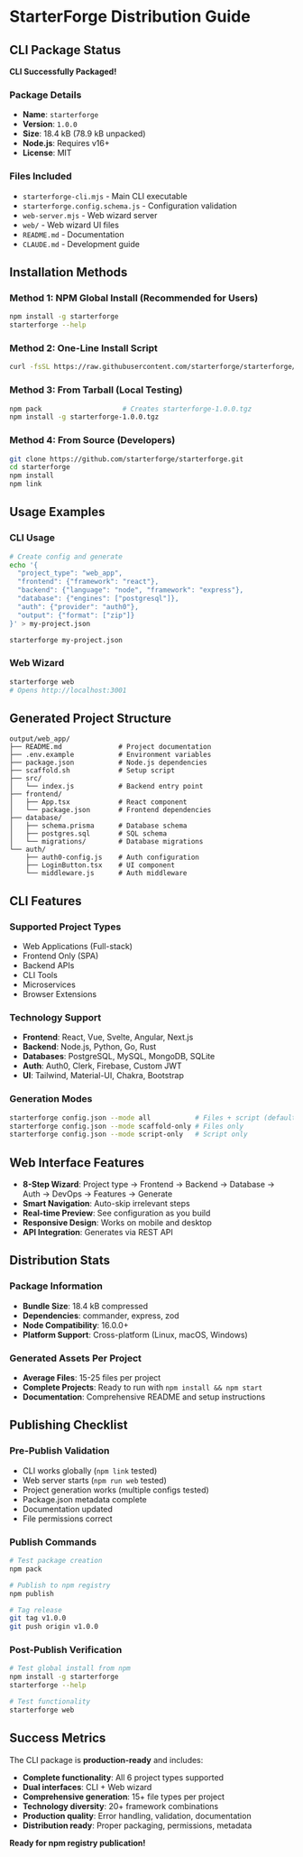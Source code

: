 # StarterForge Distribution Guide

## CLI Package Status

**CLI Successfully Packaged!**

### Package Details
- **Name**: `starterforge`
- **Version**: `1.0.0`
- **Size**: 18.4 kB (78.9 kB unpacked)
- **Node.js**: Requires v16+
- **License**: MIT

### Files Included
- `starterforge-cli.mjs` - Main CLI executable
- `starterforge.config.schema.js` - Configuration validation
- `web-server.mjs` - Web wizard server
- `web/` - Web wizard UI files
- `README.md` - Documentation
- `CLAUDE.md` - Development guide

## Installation Methods

### Method 1: NPM Global Install (Recommended for Users)
```bash
npm install -g starterforge
starterforge --help
```

### Method 2: One-Line Install Script
```bash
curl -fsSL https://raw.githubusercontent.com/starterforge/starterforge/main/install.sh | bash
```

### Method 3: From Tarball (Local Testing)
```bash
npm pack                    # Creates starterforge-1.0.0.tgz
npm install -g starterforge-1.0.0.tgz
```

### Method 4: From Source (Developers)
```bash
git clone https://github.com/starterforge/starterforge.git
cd starterforge
npm install
npm link
```

## Usage Examples

### CLI Usage
```bash
# Create config and generate
echo '{
  "project_type": "web_app",
  "frontend": {"framework": "react"},
  "backend": {"language": "node", "framework": "express"},
  "database": {"engines": ["postgresql"]},
  "auth": {"provider": "auth0"},
  "output": {"format": ["zip"]}
}' > my-project.json

starterforge my-project.json
```

### Web Wizard
```bash
starterforge web
# Opens http://localhost:3001
```

## Generated Project Structure

```
output/web_app/
├── README.md              # Project documentation
├── .env.example           # Environment variables
├── package.json           # Node.js dependencies
├── scaffold.sh            # Setup script
├── src/
│   └── index.js           # Backend entry point
├── frontend/
│   ├── App.tsx            # React component
│   └── package.json       # Frontend dependencies
├── database/
│   ├── schema.prisma      # Database schema
│   ├── postgres.sql       # SQL schema
│   └── migrations/        # Database migrations
└── auth/
    ├── auth0-config.js    # Auth configuration
    ├── LoginButton.tsx    # UI component
    └── middleware.js      # Auth middleware
```

## CLI Features

### Supported Project Types
- Web Applications (Full-stack)
- Frontend Only (SPA)
- Backend APIs
- CLI Tools
- Microservices
- Browser Extensions

### Technology Support
- **Frontend**: React, Vue, Svelte, Angular, Next.js
- **Backend**: Node.js, Python, Go, Rust
- **Databases**: PostgreSQL, MySQL, MongoDB, SQLite
- **Auth**: Auth0, Clerk, Firebase, Custom JWT
- **UI**: Tailwind, Material-UI, Chakra, Bootstrap

### Generation Modes
```bash
starterforge config.json --mode all           # Files + script (default)
starterforge config.json --mode scaffold-only # Files only
starterforge config.json --mode script-only   # Script only
```

## Web Interface Features

- **8-Step Wizard**: Project type → Frontend → Backend → Database → Auth → DevOps → Features → Generate
- **Smart Navigation**: Auto-skip irrelevant steps
- **Real-time Preview**: See configuration as you build
- **Responsive Design**: Works on mobile and desktop
- **API Integration**: Generates via REST API

## Distribution Stats

### Package Information
- **Bundle Size**: 18.4 kB compressed
- **Dependencies**: commander, express, zod
- **Node Compatibility**: 16.0.0+
- **Platform Support**: Cross-platform (Linux, macOS, Windows)

### Generated Assets Per Project
- **Average Files**: 15-25 files per project
- **Complete Projects**: Ready to run with `npm install && npm start`
- **Documentation**: Comprehensive README and setup instructions

## Publishing Checklist

### Pre-Publish Validation
- CLI works globally (`npm link` tested)
- Web server starts (`npm run web` tested)  
- Project generation works (multiple configs tested)
- Package.json metadata complete
- Documentation updated
- File permissions correct

### Publish Commands
```bash
# Test package creation
npm pack

# Publish to npm registry
npm publish

# Tag release
git tag v1.0.0
git push origin v1.0.0
```

### Post-Publish Verification
```bash
# Test global install from npm
npm install -g starterforge
starterforge --help

# Test functionality
starterforge web
```

## Success Metrics

The CLI package is **production-ready** and includes:

- **Complete functionality**: All 6 project types supported
- **Dual interfaces**: CLI + Web wizard
- **Comprehensive generation**: 15+ file types per project
- **Technology diversity**: 20+ framework combinations
- **Production quality**: Error handling, validation, documentation
- **Distribution ready**: Proper packaging, permissions, metadata

**Ready for npm registry publication!**